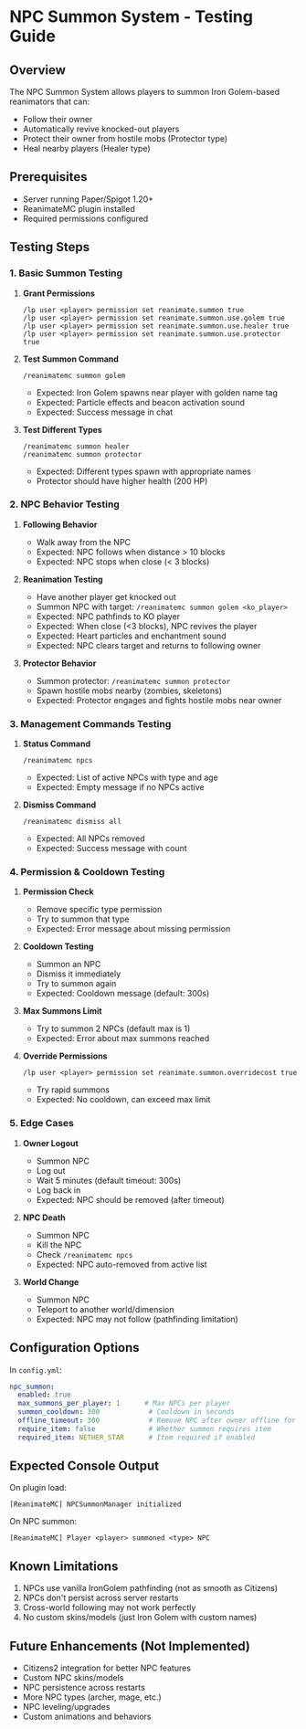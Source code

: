 # NPC Summon System - Testing Guide

## Overview
The NPC Summon System allows players to summon Iron Golem-based reanimators that can:
- Follow their owner
- Automatically revive knocked-out players
- Protect their owner from hostile mobs (Protector type)
- Heal nearby players (Healer type)

## Prerequisites
- Server running Paper/Spigot 1.20+
- ReanimateMC plugin installed
- Required permissions configured

## Testing Steps

### 1. Basic Summon Testing

1. **Grant Permissions**
   ```
   /lp user <player> permission set reanimate.summon true
   /lp user <player> permission set reanimate.summon.use.golem true
   /lp user <player> permission set reanimate.summon.use.healer true
   /lp user <player> permission set reanimate.summon.use.protector true
   ```

2. **Test Summon Command**
   ```
   /reanimatemc summon golem
   ```
   - Expected: Iron Golem spawns near player with golden name tag
   - Expected: Particle effects and beacon activation sound
   - Expected: Success message in chat

3. **Test Different Types**
   ```
   /reanimatemc summon healer
   /reanimatemc summon protector
   ```
   - Expected: Different types spawn with appropriate names
   - Protector should have higher health (200 HP)

### 2. NPC Behavior Testing

1. **Following Behavior**
   - Walk away from the NPC
   - Expected: NPC follows when distance > 10 blocks
   - Expected: NPC stops when close (< 3 blocks)

2. **Reanimation Testing**
   - Have another player get knocked out
   - Summon NPC with target: `/reanimatemc summon golem <ko_player>`
   - Expected: NPC pathfinds to KO player
   - Expected: When close (<3 blocks), NPC revives the player
   - Expected: Heart particles and enchantment sound
   - Expected: NPC clears target and returns to following owner

3. **Protector Behavior**
   - Summon protector: `/reanimatemc summon protector`
   - Spawn hostile mobs nearby (zombies, skeletons)
   - Expected: Protector engages and fights hostile mobs near owner

### 3. Management Commands Testing

1. **Status Command**
   ```
   /reanimatemc npcs
   ```
   - Expected: List of active NPCs with type and age
   - Expected: Empty message if no NPCs active

2. **Dismiss Command**
   ```
   /reanimatemc dismiss all
   ```
   - Expected: All NPCs removed
   - Expected: Success message with count

### 4. Permission & Cooldown Testing

1. **Permission Check**
   - Remove specific type permission
   - Try to summon that type
   - Expected: Error message about missing permission

2. **Cooldown Testing**
   - Summon an NPC
   - Dismiss it immediately
   - Try to summon again
   - Expected: Cooldown message (default: 300s)
   
3. **Max Summons Limit**
   - Try to summon 2 NPCs (default max is 1)
   - Expected: Error about max summons reached

4. **Override Permissions**
   ```
   /lp user <player> permission set reanimate.summon.overridecost true
   ```
   - Try rapid summons
   - Expected: No cooldown, can exceed max limit

### 5. Edge Cases

1. **Owner Logout**
   - Summon NPC
   - Log out
   - Wait 5 minutes (default timeout: 300s)
   - Log back in
   - Expected: NPC should be removed (after timeout)

2. **NPC Death**
   - Summon NPC
   - Kill the NPC
   - Check `/reanimatemc npcs`
   - Expected: NPC auto-removed from active list

3. **World Change**
   - Summon NPC
   - Teleport to another world/dimension
   - Expected: NPC may not follow (pathfinding limitation)

## Configuration Options

In `config.yml`:
```yaml
npc_summon:
  enabled: true
  max_summons_per_player: 1      # Max NPCs per player
  summon_cooldown: 300            # Cooldown in seconds
  offline_timeout: 300            # Remove NPC after owner offline for X seconds
  require_item: false             # Whether summon requires item
  required_item: NETHER_STAR      # Item required if enabled
```

## Expected Console Output

On plugin load:
```
[ReanimateMC] NPCSummonManager initialized
```

On NPC summon:
```
[ReanimateMC] Player <player> summoned <type> NPC
```

## Known Limitations

1. NPCs use vanilla IronGolem pathfinding (not as smooth as Citizens)
2. NPCs don't persist across server restarts
3. Cross-world following may not work perfectly
4. No custom skins/models (just Iron Golem with custom names)

## Future Enhancements (Not Implemented)

- Citizens2 integration for better NPC features
- Custom NPC skins/models
- NPC persistence across restarts
- More NPC types (archer, mage, etc.)
- NPC leveling/upgrades
- Custom animations and behaviors

